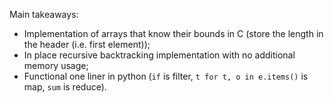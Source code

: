 Main takeaways:
- Implementation of arrays that know their bounds in C (store the length in the header (i.e. first element));
- In place recursive backtracking implementation with no additional memory usage;
- Functional one liner in python (`if` is filter, `t for t, o in e.items()` is map, `sum` is reduce).
